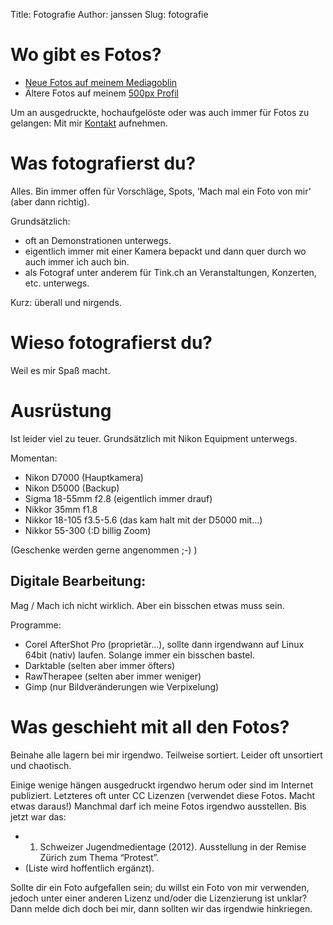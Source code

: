 Title: Fotografie
Author: janssen
Slug: fotografie

# Wo gibt es Fotos?

* [Neue Fotos auf meinem Mediagoblin](http://mediagoblin.aurka.com "Mein Mediagoblin")
* Ältere Fotos auf meinem [500px Profil](http://500px.com/0xTry "Mein 500px Profil")

Um an ausgedruckte, hochaufgelöste oder was auch immer für Fotos zu gelangen: Mit mir [Kontakt](about.html "Kontakt") aufnehmen.

# Was fotografierst du? 
Alles. Bin immer offen für Vorschläge, Spots, ‘Mach mal ein Foto von mir’ (aber dann richtig).

Grundsätzlich:

* oft an Demonstrationen unterwegs.
* eigentlich immer mit einer Kamera bepackt und dann quer durch wo auch immer ich auch bin.
* als Fotograf unter anderem für Tink.ch an Veranstaltungen, Konzerten, etc. unterwegs.

Kurz: überall und nirgends.

# Wieso fotografierst du?
Weil es mir Spaß macht.

# Ausrüstung 
Ist leider viel zu teuer. Grundsätzlich mit Nikon Equipment unterwegs.

Momentan:

* Nikon D7000 (Hauptkamera)
* Nikon D5000 (Backup)
* Sigma 18-55mm f2.8 (eigentlich immer drauf)
* Nikkor 35mm f1.8
* Nikkor 18-105 f3.5-5.6 (das kam halt mit der D5000 mit...)
* Nikkor 55-300 (:D billig Zoom)

(Geschenke werden gerne angenommen ;-) )

## Digitale Bearbeitung:
Mag / Mach ich nicht wirklich. Aber ein bisschen etwas muss sein.

Programme:

* Corel AfterShot Pro (proprietär...), sollte dann irgendwann auf Linux 64bit (nativ) laufen. Solange immer ein bisschen bastel. 
* Darktable (selten aber immer öfters)
* RawTherapee (selten aber immer weniger)
* Gimp (nur Bildveränderungen wie Verpixelung)

# Was geschieht mit all den Fotos?
Beinahe alle lagern bei mir irgendwo. Teilweise sortiert. Leider oft unsortiert und chaotisch.

Einige wenige hängen ausgedruckt irgendwo herum oder sind im Internet publiziert. Letzteres oft unter CC Lizenzen (verwendet diese Fotos. Macht etwas daraus!)
Manchmal darf ich meine Fotos irgendwo ausstellen. Bis jetzt war das:

* 1. Schweizer Jugendmedientage (2012). Ausstellung in der Remise Zürich zum Thema “Protest”.
* (Liste wird hoffentlich ergänzt).

Sollte dir ein Foto aufgefallen sein; du willst ein Foto von mir verwenden, jedoch unter einer anderen Lizenz und/oder die Lizenzierung ist unklar? Dann melde dich doch bei mir, dann sollten wir das irgendwie hinkriegen.
